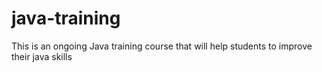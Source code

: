 # java-training
This is an ongoing Java training course that will help students to improve their java skills
